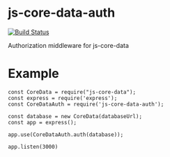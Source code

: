 # js-core-data-auth

[![Build Status](https://travis-ci.org/jakubknejzlik/js-core-data-auth.svg?branch=master)](https://travis-ci.org/jakubknejzlik/js-core-data-auth)

Authorization middleware for js-core-data

# Example

```
const CoreData = require("js-core-data");
const express = require('express');
const CoreDataAuth = require('js-core-data-auth');

const database = new CoreData(databaseUrl);
const app = express();

app.use(CoreDataAuth.auth(database));

app.listen(3000)
```
